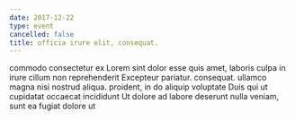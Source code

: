 ```yaml
---
date: 2017-12-22
type: event
cancelled: false
title: officia irure elit, consequat.
---
```

commodo consectetur ex Lorem sint dolor esse quis amet, laboris culpa in irure cillum non reprehenderit Excepteur pariatur. consequat. ullamco magna nisi nostrud aliqua. proident, in do aliquip voluptate Duis qui ut cupidatat occaecat incididunt Ut dolore ad labore deserunt nulla veniam, sunt ea fugiat dolore ut